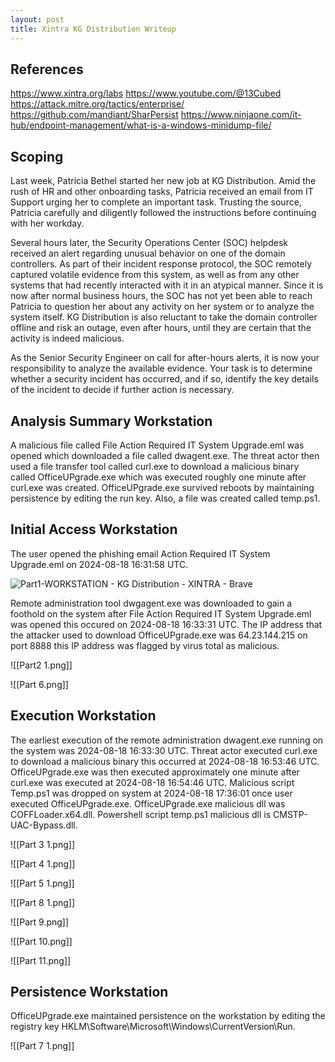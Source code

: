 ```yaml
---
layout: post
title: Xintra KG Distribution Writeup
---
```


## References
https://www.xintra.org/labs
https://www.youtube.com/@13Cubed
https://attack.mitre.org/tactics/enterprise/
https://github.com/mandiant/SharPersist
https://www.ninjaone.com/it-hub/endpoint-management/what-is-a-windows-minidump-file/

## Scoping
Last week, Patricia Bethel started her new job at KG Distribution. Amid the rush of HR and other onboarding tasks, Patricia received an email from IT Support urging her to complete an important task. Trusting the source, Patricia carefully and diligently followed the instructions before continuing with her workday.

Several hours later, the Security Operations Center (SOC) helpdesk received an alert regarding unusual behavior on one of the domain controllers. As part of their incident response protocol, the SOC remotely captured volatile evidence from this system, as well as from any other systems that had recently interacted with it in an atypical manner. Since it is now after normal business hours, the SOC has not yet been able to reach Patricia to question her about any activity on her system or to analyze the system itself. KG Distribution is also reluctant to take the domain controller offline and risk an outage, even after hours, until they are certain that the activity is indeed malicious.

As the Senior Security Engineer on call for after-hours alerts, it is now your responsibility to analyze the available evidence. Your task is to determine whether a security incident has occurred, and if so, identify the key details of the incident to decide if further action is necessary.

## Analysis Summary Workstation

A malicious file called File Action Required IT System Upgrade.eml was opened which downloaded a file called dwagent.exe. The threat actor then used a file transfer tool called curl.exe to download a malicious binary called OfficeUPgrade.exe which was executed roughly one minute after curl.exe was created. OfficeUPgrade.exe survived reboots by maintaining persistence by editing the run key. Also, a file was created called temp.ps1.

## Initial Access Workstation

The user opened the phishing email Action Required IT System Upgrade.eml on 2024-08-18 16:31:58 UTC. 

![Part1-WORKSTATION - KG Distribution - XINTRA - Brave](https://github.com/user-attachments/assets/0d92e584-edcb-40e3-8ee9-76f07eed10e7)



Remote administration tool dwgagent.exe was downloaded to gain a foothold on the system after File Action Required IT System Upgrade.eml was opened this occured on 2024-08-18 16:33:31 UTC. The IP address that the attacker used to download OfficeUPgrade.exe was 64.23.144.215 on port 8888 this IP address was flagged by virus total as malicious.

![[Part2 1.png]]


![[Part 6.png]]


## Execution Workstation

The earliest execution of the remote administration dwagent.exe running on the system was 2024-08-18 16:33:30 UTC. Threat actor executed curl.exe to download a malicious binary this occurred at 2024-08-18 16:53:46 UTC. OfficeUPgrade.exe was then executed approximately one minute after curl.exe was executed at 2024-08-18 16:54:46 UTC. Malicious script Temp.ps1 was dropped on system at 2024-08-18 17:36:01 once user executed OfficeUPgrade.exe. OfficeUPgrade.exe malicious dll was COFFLoader.x64.dll. Powershell script temp.ps1 malicious dll is CMSTP-UAC-Bypass.dll.

![[Part 3 1.png]]

![[Part 4 1.png]]

![[Part 5 1.png]]

![[Part 8 1.png]]

![[Part 9.png]]

![[Part 10.png]]

![[Part 11.png]]

## Persistence Workstation

OfficeUPgrade.exe maintained persistence on the workstation by editing the registry key HKLM\Software\Microsoft\Windows\CurrentVersion\Run.

![[Part 7 1.png]]

